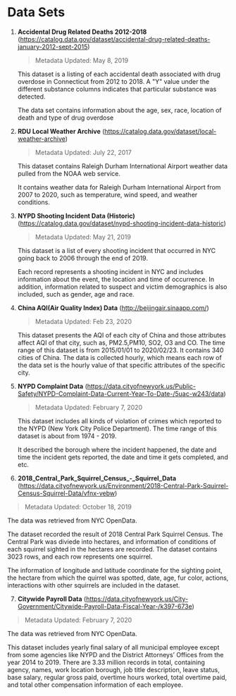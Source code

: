# Data Sets

1. **Accidental Drug Related Deaths 2012-2018** (https://catalog.data.gov/dataset/accidental-drug-related-deaths-january-2012-sept-2015)

   > Metadata Updated: May 8, 2019

   This dataset is a listing of each accidental death associated with drug overdose in Connecticut from 2012 to 2018. A "Y" value under the different substance columns indicates that particular substance was detected.

   The data set contains information about the age, sex, race, location of death and type of drug overdose

2. **RDU Local Weather Archive** (https://catalog.data.gov/dataset/local-weather-archive)

   > Metadata Updated: July 22, 2017

   This dataset contains Raleigh Durham International Airport weather data pulled from the NOAA web service. 

   It contains weather data for Raleigh Durham International Airport from 2007 to 2020, such as temperature, wind speed, and weather conditions.

3. **NYPD Shooting Incident Data (Historic)** (https://catalog.data.gov/dataset/nypd-shooting-incident-data-historic)

   > Metadata Updated: May 21, 2019

   This dataset is a list of every shooting incident that occurred in NYC going back to 2006 through the end of 2019.

   Each record represents a shooting incident in NYC and includes information about the event, the location and time of occurrence. In addition, information related to suspect and victim demographics is also included, such as gender, age and race.
4. **China AQI(Air Quality Index) Data** (http://beijingair.sinaapp.com/)

   > Metadata Updated: Feb 23, 2020

   This dataset presents the AQI of each city of China and those attributes affect AQI of that city, such as, PM2.5,PM10, SO2, O3 and CO. The time range of this dataset is from 2015/01/01 to 2020/02/23. It contains 340 cities of China. The data is collected hourly, which means each row of the data set is the hourly value of that specific attributes of the specific city.

6. **NYPD Complaint Data** (https://data.cityofnewyork.us/Public-Safety/NYPD-Complaint-Data-Current-Year-To-Date-/5uac-w243/data)

   > Metadata Updated: February 7, 2020

   This dataset includes all kinds of violation of crimes which reported to the NYPD (New York City Police Department). The time range of this dataset is about from 1974 - 2019. 

   It described the borough where the incident happened, the date and time the incident gets reported, the date and time it gets completed, and etc. 
  
 7. **2018_Central_Park_Squirrel_Census_-_Squirrel_Data** (https://data.cityofnewyork.us/Environment/2018-Central-Park-Squirrel-Census-Squirrel-Data/vfnx-vebw)
 
   > Metadata Updated: October 18, 2019

   The data was retrieved from NYC OpenData.
   
   The dataset recorded the result of 2018 Central Park Squirrel Census. The Central Park was diviede into hectares, and information of conditions of each squirrel sighted in the hectares are recorded. The dataset contains 3023 rows, and each row represents one squirrel.
   
   The information of longitude and latitude coordinate for the sighting point, the hectare from which the quirrel was spotted, date, age, fur color, actions, interactions with other squirrels are included in the dataset.

 7. **Citywide Payroll Data** (https://data.cityofnewyork.us/City-Government/Citywide-Payroll-Data-Fiscal-Year-/k397-673e)
 
   > Metadata Updated: February 7, 2020

   The data was retrieved from NYC OpenData.
   
   This dataset includes yearly final salary of all municipal employee except from some agencies like NYPD and the District Attorneys’ Offices from the year 2014 to 2019. There are 3.33 million records in total, containing agency, names, work location borough, job title description, leave status, base salary, regular gross paid, overtime hours worked, total overtime paid, and total other compensation information of each employee.

